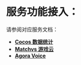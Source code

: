 # 服务功能接入：
请参阅对应服务文档：

- [**Cocos 数据统计**](cocos-analytics/basic-user-guide.md) 
- [**Matchvs 游戏云**](matchvs/basic-user-guide.md) 
- [**Agora Voice**](agora/basic-user-guide.md) 



